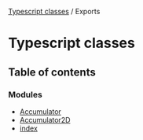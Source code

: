 [Typescript classes](index.md) / Exports

# Typescript classes

## Table of contents

### Modules

- [Accumulator](modules/Accumulator.md)
- [Accumulator2D](modules/Accumulator2D.md)
- [index](modules/index.md)
